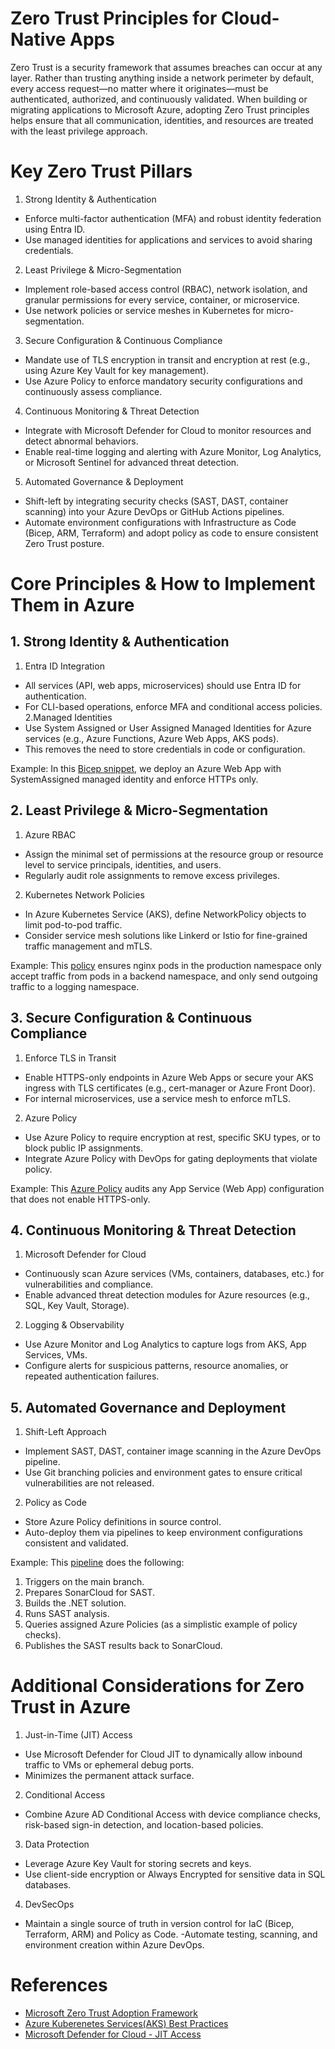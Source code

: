 # Zero Trust Principles for Cloud-Native Apps

Zero Trust is a security framework that assumes breaches can occur at any layer. Rather than trusting anything inside a network perimeter by default, every access request—no matter where it originates—must be authenticated, authorized, and continuously validated. When building or migrating applications to Microsoft Azure, adopting Zero Trust principles helps ensure that all communication, identities, and resources are treated with the least privilege approach.


# Key Zero Trust Pillars
1. Strong Identity & Authentication
- Enforce multi-factor authentication (MFA) and robust identity federation using Entra ID.
- Use managed identities for applications and services to avoid sharing credentials.

2. Least Privilege & Micro-Segmentation
- Implement role-based access control (RBAC), network isolation, and granular permissions for every service, container, or microservice.
- Use network policies or service meshes in Kubernetes for micro-segmentation.

3. Secure Configuration & Continuous Compliance
- Mandate use of TLS encryption in transit and encryption at rest (e.g., using Azure Key Vault for key management).
- Use Azure Policy to enforce mandatory security configurations and continuously assess compliance.

4. Continuous Monitoring & Threat Detection
- Integrate with Microsoft Defender for Cloud to monitor resources and detect abnormal behaviors.
- Enable real-time logging and alerting with Azure Monitor, Log Analytics, or Microsoft Sentinel for advanced threat detection.

5. Automated Governance & Deployment
- Shift-left by integrating security checks (SAST, DAST, container scanning) into your Azure DevOps or GitHub Actions pipelines.
- Automate environment configurations with Infrastructure as Code (Bicep, ARM, Terraform) and adopt policy as code to ensure consistent Zero Trust posture.

# Core Principles & How to Implement Them in Azure

## 1. Strong Identity & Authentication

1. Entra ID Integration
-  All services (API, web apps, microservices) should use Entra ID for authentication.
- For CLI-based operations, enforce MFA and conditional access policies.
2.Managed Identities
- Use System Assigned or User Assigned Managed Identities for Azure services (e.g., Azure Functions, Azure Web Apps, AKS pods).
- This removes the need to store credentials in code or configuration.

Example: In this [Bicep snippet](./ZT/authsample.bicep), we deploy an Azure Web App with SystemAssigned managed identity and enforce HTTPs only. 


## 2. Least Privilege & Micro-Segmentation

1. Azure RBAC
- Assign the minimal set of permissions at the resource group or resource level to service principals, identities, and users.
- Regularly audit role assignments to remove excess privileges.
2. Kubernetes Network Policies
- In Azure Kubernetes Service (AKS), define NetworkPolicy objects to limit pod-to-pod traffic.
- Consider service mesh solutions like Linkerd or Istio for fine-grained traffic management and mTLS.

Example: This [policy](./ZT/leastprivilege.yaml) ensures nginx pods in the production namespace only accept traffic from pods in a backend namespace, and only send outgoing traffic to a logging namespace.

## 3. Secure Configuration & Continuous Compliance

1. Enforce TLS in Transit
- Enable HTTPS-only endpoints in Azure Web Apps or secure your AKS ingress with TLS certificates (e.g., cert-manager or Azure Front Door).
- For internal microservices, use a service mesh to enforce mTLS.
2. Azure Policy
- Use Azure Policy to require encryption at rest, specific SKU types, or to block public IP assignments.
- Integrate Azure Policy with DevOps for gating deployments that violate policy.

Example: This [Azure Policy](./ZT/SecureConfig.json) audits any App Service (Web App) configuration that does not enable HTTPS-only.

## 4. Continuous Monitoring & Threat Detection

1. Microsoft Defender for Cloud
- Continuously scan Azure services (VMs, containers, databases, etc.) for vulnerabilities and compliance.
- Enable advanced threat detection modules for Azure resources (e.g., SQL, Key Vault, Storage).
2. Logging & Observability
- Use Azure Monitor and Log Analytics to capture logs from AKS, App Services, VMs.
- Configure alerts for suspicious patterns, resource anomalies, or repeated authentication failures.

## 5. Automated Governance and Deployment

1. Shift-Left Approach
- Implement SAST, DAST, container image scanning in the Azure DevOps pipeline.
- Use Git branching policies and environment gates to ensure critical vulnerabilities are not released.
2. Policy as Code
- Store Azure Policy definitions in source control.
- Auto-deploy them via pipelines to keep environment configurations consistent and validated.

Example: This [pipeline](./ZT/AutomatedGovernance.yaml) does the following:
1.	Triggers on the main branch.
2.	Prepares SonarCloud for SAST.
3.	Builds the .NET solution.
4.	Runs SAST analysis.
5.	Queries assigned Azure Policies (as a simplistic example of policy checks).
6.	Publishes the SAST results back to SonarCloud.



# Additional Considerations for Zero Trust in Azure

1. Just-in-Time (JIT) Access
- Use Microsoft Defender for Cloud JIT to dynamically allow inbound traffic to VMs or ephemeral debug ports.
- Minimizes the permanent attack surface.
2. Conditional Access
- Combine Azure AD Conditional Access with device compliance checks, risk-based sign-in detection, and location-based policies.
3. Data Protection
- Leverage Azure Key Vault for storing secrets and keys.
- Use client-side encryption or Always Encrypted for sensitive data in SQL databases.
4. DevSecOps
- Maintain a single source of truth in version control for IaC (Bicep, Terraform, ARM) and Policy as Code.
-Automate testing, scanning, and environment creation within Azure DevOps.


# References

* [Microsoft Zero Trust Adoption Framework](https://www.microsoft.com/en-us/security/business/zero-trust)
* [Azure Kuberenetes Services(AKS) Best Practices](https://learn.microsoft.com/en-us/azure/aks/best-practices)
* [Microsoft Defender for Cloud - JIT Access](https://learn.microsoft.com/en-us/azure/defender-for-cloud/just-in-time-access-overview?tabs=defender-for-container-arch-aks)

